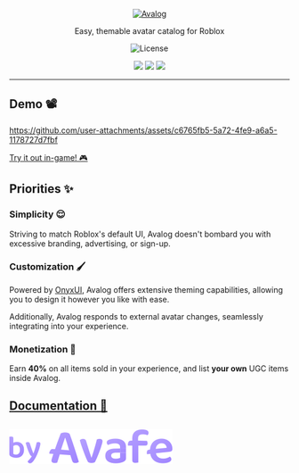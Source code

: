 <p align="center">
  <a href="https://avafe.me/Avalog">
    <picture>
      <source srcset="/gh-assets/LogoStamp.svg"></source>
      <img alt="Avalog" src="/gh-assets/LogoStamp.svg" height="80"></img>
    </picture>
  </a>
</p>

<p align="center">
  Easy, themable avatar catalog for Roblox
</p>

<p align="center">
  <img title="MIT licensed" alt="License" src="https://img.shields.io/github/license/imavafe/Avalog"></img>
</p>

<p align="center">
  <a href="https://avafe.me/bsky"><img src="https://img.shields.io/badge/Bluesky-0285FF?logo=bluesky&logoColor=fff&style=for-the-badge" /></a>
  <a href="https://avafe.me/x"><img src="https://img.shields.io/badge/X-000000?style=for-the-badge&logo=x&logoColor=white" /></a>
  <a href="https://avafe.me/discord"><img src="https://img.shields.io/badge/Discord-5865F2?style=for-the-badge&logo=discord&logoColor=white"></img></a>
</p>

---

## Demo 📽️

https://github.com/user-attachments/assets/c6765fb5-5a72-4fe9-a6a5-1178727d7fbf

[Try it out in-game! 🎮](https://www.roblox.com/games/95426183703947)

## Priorities ✨

### Simplicity 😌

Striving to match Roblox's default UI, Avalog doesn't bombard you with excessive branding, advertising, or sign-up.

### Customization 🖌️

Powered by [OnyxUI](https://github.com/ImAvafe/OnyxUI), Avalog offers extensive theming capabilities, allowing you to design it however you like with ease.

Additionally, Avalog responds to external avatar changes, seamlessly integrating into your experience.

### Monetization 💸

Earn **40%** on all items sold in your experience, and list **your own** UGC items inside Avalog.

## [Documentation 📄](https://useavalog.github.io/Avalog/)

##

[![By Avafe](/gh-assets/Watermark.svg)](https://avafe.me)
